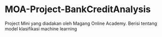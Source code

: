 # MOA-Project-BankCreditAnalysis
Project Mini yang diadakan oleh Magang Online Academy. Berisi tentang model klasifikasi machine learning
